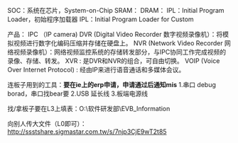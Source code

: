 
SOC：系统在芯片，System-on-Chip
SRAM：
DRAM：
IPL：Initial Program Loader，初始程序加载器
IPL：Initial Program Loader for Custom


产品：
IPC （IP camera)
DVR (Digital Video Recorder 数字视频录像机）：将模拟视频进行数字化编码压缩并存储在硬盘上。
NVR (Network Video Recorder 网络视频录像机）：网络视频监控系统的存储转发部分，与IPC协同工作完成视频的录像、存储、转发。
XVR : 是DVR和NVR的组合，可自由切换。
VOIP (Voice Over Internet Protocol) : 经由IP来进行语音通话和多媒体会议。

连板子用到的工具：**要在ie上的erp申请，申请通过后通知mis**
1.串口 debug borad，串口找bear要
2.USB 延长线
3.板端电源线

找/拿板子要在L3上填表：O:\软件研发部\EVB_Information

向别人传大文件（L0即可）：http://ssstshare.sigmastar.com.tw/s/7njp3CjE9wT2t85
<!--stackedit_data:
eyJoaXN0b3J5IjpbLTEzODY2NDQ3MDNdfQ==
-->